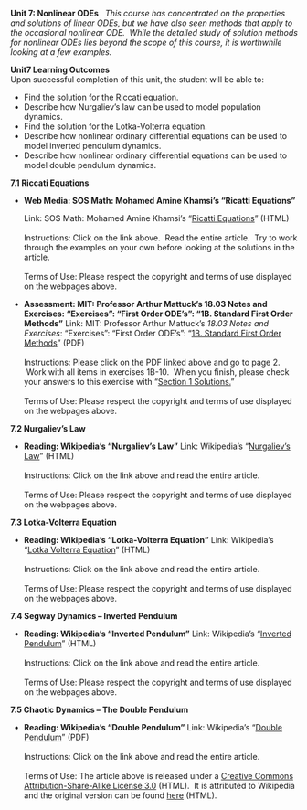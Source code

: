 **Unit 7: Nonlinear ODEs** <span id="7"></span> 
*This course has concentrated on the properties and solutions of linear
ODEs, but we have also seen methods that apply to the occasional
nonlinear ODE.  While the detailed study of solution methods for
nonlinear ODEs lies beyond the scope of this course, it is worthwhile
looking at a few examples.*

**Unit7 Learning Outcomes**  
Upon successful completion of this unit, the student will be able to:  
-   Find the solution for the Riccati equation.
-   Describe how Nurgaliev’s law can be used to model population
    dynamics.
-   Find the solution for the Lotka-Volterra equation.
-   Describe how nonlinear ordinary differential equations can be used
    to model inverted pendulum dynamics.
-   Describe how nonlinear ordinary differential equations can be used
    to model double pendulum dynamics.

**7.1 Riccati Equations** <span id="7.1"></span> 
-   **Web Media: SOS Math: Mohamed Amine Khamsi’s “Ricatti Equations”**

    Link: SOS Math: Mohamed Amine Khamsi’s “[Ricatti
    Equations](http://www.sosmath.com/diffeq/first/riccati/riccati.html)”
    (HTML)  
        
     Instructions: Click on the link above.  Read the entire article. 
    Try to work through the examples on your own before looking at the
    solutions in the article.  
        
     Terms of Use: Please respect the copyright and terms of use
    displayed on the webpages above.

-   **Assessment: MIT: Professor Arthur Mattuck’s 18.03 Notes and
    Exercises: “Exercises”: “First Order ODE’s”: “1B. Standard First
    Order Methods”**
    Link: MIT: Professor Arthur Mattuck’s *18.03 Notes and Exercises*:
    “Exercises”: “First Order ODE’s”: “[1B. Standard First Order
    Methods](http://www.saylor.org/site/wp-content/uploads/2012/07/MA221-Assessments-Mattuck-First-Order-ODEs-Questions.pdf)”
    (PDF)  
        
     Instructions: Please click on the PDF linked above and go to page
    2.  Work with all items in exercises 1B-10.  When you finish, please
    check your answers to this exercise with “[Section 1
    Solutions.](http://www.saylor.org/site/wp-content/uploads/2012/07/MA221-Assessments-Mattuck-First-Order-ODEs-Solutionspdf.pdf)”  
        
     Terms of Use: Please respect the copyright and terms of use
    displayed on the webpages above.

**7.2 Nurgaliev’s Law** <span id="7.2"></span> 
-   **Reading: Wikipedia’s “Nurgaliev’s Law”**
    Link: Wikipedia’s “[Nurgaliev’s
    Law](http://en.wikipedia.org/wiki/Nurgaliev%27s_law)” (HTML)  
        
     Instructions: Click on the link above and read the entire
    article.  
        
     Terms of Use: Please respect the copyright and terms of use
    displayed on the webpages above.

**7.3 Lotka-Volterra Equation** <span id="7.3"></span> 
-   **Reading: Wikipedia’s “Lotka-Volterra Equation”**
    Link: Wikipedia’s “[Lotka Volterra
    Equation](http://en.wikipedia.org/wiki/Lotka%E2%80%93Volterra_equation)”
    (HTML)  
        
     Instructions: Click on the link above and read the entire
    article.  
        
     Terms of Use: Please respect the copyright and terms of use
    displayed on the webpages above.

**7.4 Segway Dynamics – Inverted Pendulum** <span id="7.4"></span> 
-   **Reading: Wikipedia’s “Inverted Pendulum”**
    Link: Wikipedia’s “[Inverted
    Pendulum](http://en.wikipedia.org/wiki/Inverted_pendulum)” (HTML)  
        
     Instructions: Click on the link above and read the entire
    article.  
        
     Terms of Use: Please respect the copyright and terms of use
    displayed on the webpages above.

**7.5 Chaotic Dynamics – The Double Pendulum** <span id="7.5"></span> 
-   **Reading: Wikipedia’s “Double Pendulum”**
    Link: Wikipedia’s “[Double
    Pendulum](http://www.saylor.org/site/wp-content/uploads/2011/06/MA221-7.5.pdf)”
    (PDF)  
        
     Instructions: Click on the link above and read the entire
    article.  
        
     Terms of Use: The article above is released under a [Creative
    Commons Attribution-Share-Alike License
    3.0](http://creativecommons.org/licenses/by-sa/3.0/) (HTML).  It is
    attributed to Wikipedia and the original version can be
    found [here](http://en.wikipedia.org/wiki/Double_pendulum) (HTML).


